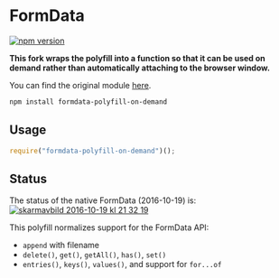 # FormData
[![npm version][npm-image]][npm-url]

**This fork wraps the polyfill into a function so that it can be used on demand rather than automatically attaching to the browser window.**

You can find the original module [here](https://www.npmjs.com/package/formdata-polyfill).

```bash
npm install formdata-polyfill-on-demand
```

## Usage
```js
require("formdata-polyfill-on-demand")();
```

## Status

The status of the native FormData (2016-10-19) is:
[![skarmavbild 2016-10-19 kl 21 32 19](https://cloud.githubusercontent.com/assets/1148376/19534352/b7f42d8c-9643-11e6-91da-7f89580f51d8.png)](https://developer.mozilla.org/en-US/docs/Web/API/FormData#Browser_compatibility)

This polyfill normalizes support for the FormData API:

 - `append` with filename
 - `delete()`, `get()`, `getAll()`, `has()`, `set()`
 - `entries()`, `keys()`, `values()`, and support for `for...of`

  [npm-image]: https://img.shields.io/npm/v/formdata-polyfill.svg
  [npm-url]: https://www.npmjs.com/package/formdata-polyfill
